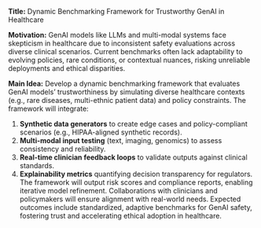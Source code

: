 **Title:** Dynamic Benchmarking Framework for Trustworthy GenAI in Healthcare  

**Motivation:** GenAI models like LLMs and multi-modal systems face skepticism in healthcare due to inconsistent safety evaluations across diverse clinical scenarios. Current benchmarks often lack adaptability to evolving policies, rare conditions, or contextual nuances, risking unreliable deployments and ethical disparities.  

**Main Idea:** Develop a dynamic benchmarking framework that evaluates GenAI models’ trustworthiness by simulating diverse healthcare contexts (e.g., rare diseases, multi-ethnic patient data) and policy constraints. The framework will integrate:  
1. **Synthetic data generators** to create edge cases and policy-compliant scenarios (e.g., HIPAA-aligned synthetic records).  
2. **Multi-modal input testing** (text, imaging, genomics) to assess consistency and reliability.  
3. **Real-time clinician feedback loops** to validate outputs against clinical standards.  
4. **Explainability metrics** quantifying decision transparency for regulators.  
The framework will output risk scores and compliance reports, enabling iterative model refinement. Collaborations with clinicians and policymakers will ensure alignment with real-world needs. Expected outcomes include standardized, adaptive benchmarks for GenAI safety, fostering trust and accelerating ethical adoption in healthcare.